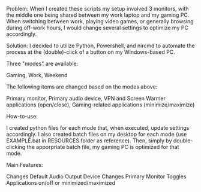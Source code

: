 Problem: When I created these scripts my setup involved 3 monitors, with the middle one being shared between my work laptop and my gaming PC. When switching between work, playing video games, or generally browsing during off-work hours, I would change several settings to optimize my PC accordingly.

Solution: I decided to utilize Python, Powershell, and nircmd to automate the process at the (double)-click of a button on my Windows-based PC.

Three "modes" are available:

Gaming, 
Work, 
Weekend

The following items are changed based on the modes above:

Primary monitor, 
Primary audio device, 
VPN and Screen Warmer applications (open/close), 
Gaming-related applications (minimize/maximize)

How-to-use:

I created python files for each mode that, when executed, update settings accordingly. I also created batch files on my desktop for each mode (use EXAMPLE.bat in RESOURCES folder as reference).
Then, simply by double-clicking the apporpriate batch file, my gaming PC is optimized for that mode.

Main Features:

Changes Default Audio Output Device
Changes Primary Monitor
Toggles Applications on/off or minimized/maximized

